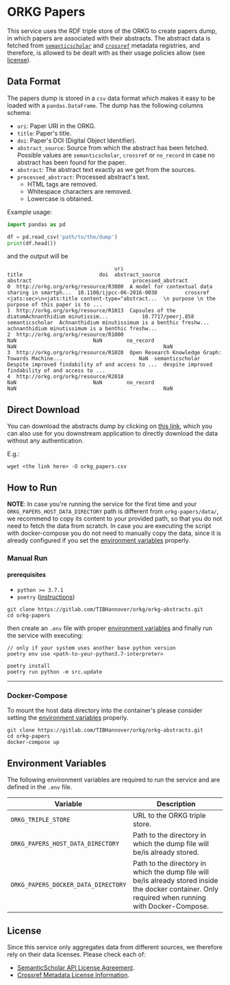 # ORKG Papers

This service uses the RDF triple store of the ORKG to create papers dump, in which papers
are associated with their abstracts. The abstract data is fetched from
[``semanticscholar``](https://www.semanticscholar.org/) and [``crossref``](https://www.crossref.org/)
metadata registries, and therefore, is allowed to be dealt with as their usage policies allow
(see [license](#license)).

## Data Format
The papers dump is stored in a ``csv`` data format which makes it easy to be loaded with
a ``pandas.DataFrame``. The dump has the following columns schema:

* ``uri``: Paper URI in the ORKG.
* ``title``: Paper's title.
* ``doi``: Paper's DOI (Digital Object Identifier).
* ``abstract_source``: Source from which the abstract has been fetched. Possible values are ``semanticscholar``,
``crossref`` or ``no_record`` in case no abstract has been found for the paper.
* ``abstract``: The abstract text exactly as we get from the sources.
* ``processed_abstract``: Processed abstract's text. 
  * HTML tags are removed.
  * Whitespace characters are removed.
  * Lowercase is obtained.

Example usage:

```python
import pandas as pd

df = pd.read_csv('path/to/the/dump')
print(df.head())
```
and the output will be 

```commandline
                                   uri                                              title                         doi  abstract_source                                           abstract                                 processed_abstract
0  http://orkg.org/orkg/resource/R3000  A model for contextual data sharing in smartph...  10.1108/ijpcc-06-2016-0030         crossref  <jats:sec>\n<jats:title content-type="abstract...  \n purpose \n the purpose of this paper is to ...
1  http://orkg.org/orkg/resource/R1013  Capsules of the diatomAchnanthidium minutissim...           10.7717/peerj.858  semanticscholar  Achnanthidium minutissimum is a benthic freshw...  achnanthidium minutissimum is a benthic freshw...
2  http://orkg.org/orkg/resource/R1000                                                NaN                         NaN        no_record                                                NaN                                                NaN
3  http://orkg.org/orkg/resource/R1020  Open Research Knowledge Graph: Towards Machine...                         NaN  semanticscholar  Despite improved findability of and access to ...  despite improved findability of and access to ...
4  http://orkg.org/orkg/resource/R2018                                                NaN                         NaN        no_record                                                NaN                                                NaN
```


## Direct Download

You can download the abstracts dump by clicking on 
[this link](https://orkg.org/files/orkg_papers.csv),
which you can also use for you downstream application to directly download the data without any authentication.

E.g.: 

```commandline
wget <the link here> -O orkg_papers.csv
```

## How to Run

**NOTE**: In case you're running the service for the first time and your ``ORKG_PAPERS_HOST_DATA_DIRECTORY``
path is different from ``orkg-papers/data/``, we recommend to copy its content to your provided path, so that
you do not need to fetch the data from scratch. In case you are executing the script with docker-compose
you do not need to manually copy the data, since it is already configured if you set the 
[environment variables](#environment-variables) properly.

### Manual Run

#### prerequisites

* ``python >= 3.7.1``
* ``poetry`` ([instructions](https://python-poetry.org/docs/#osx--linux--bashonwindows-install-instructions))

```commandline
git clone https://gitlab.com/TIBHannover/orkg/orkg-abstracts.git
cd orkg-papers
```

then create an ``.env`` file with proper [environment variables](#environment-variables) and finally run 
the service with executing:

```commandline
// only if your system uses another base python version
poetry env use <path-to-your-python3.7-interpreter> 

poetry install
poetry run python -m src.update
```

---------------------------
### Docker-Compose
To mount the host data directory into the container's please consider setting the [environment variables](#environment-variables)
properly. 

```commandline
git clone https://gitlab.com/TIBHannover/orkg/orkg-abstracts.git
cd orkg-papers
docker-compose up
```

## Environment Variables
The following environment variables are required to run the service
and are defined in the `.env` file.

| Variable                              | Description                                                                                                                                         |
|---------------------------------------|-----------------------------------------------------------------------------------------------------------------------------------------------------|
| ``ORKG_TRIPLE_STORE``                 | URL to the ORKG triple store.                                                                                                                       |
| ``ORKG_PAPERS_HOST_DATA_DIRECTORY``   | Path to the directory in which the dump file will be/is already stored.                                                                             |
| ``ORKG_PAPERS_DOCKER_DATA_DIRECTORY`` | Path to the directory in which the dump file will be/is already stored inside the docker container. Only required when running with Docker-Compose. |

## License
Since this service only aggregates data from different sources, we therefore rely on their data
licenses. Please check each of:
* [SemanticScholar API License Agreement](https://api.semanticscholar.org/license/).
* [Crossref Metadata License Information](https://www.crossref.org/documentation/retrieve-metadata/rest-api/rest-api-metadata-license-information/).
